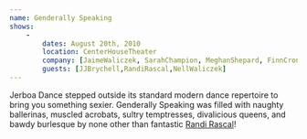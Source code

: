 ```yaml
---
name: Genderally Speaking
shows:
    -
        dates: August 20th, 2010
        location: CenterHouseTheater
        company: [JaimeWaliczek, SarahChampion, MeghanShepard, FinnCronin, SeanCalavan, MorganHoughton, RenadoTozer, KristinKissell]
        guests: [JJBrychell,RandiRascal,NellWaliczek]
---
```

Jerboa Dance stepped outside its standard modern dance repertoire to bring you something sexier. Genderally Speaking was filled with naughty ballerinas, muscled acrobats, sultry temptresses, divalicious queens, and bawdy burlesque by none other than fantastic <a href="http://randirascal.com/">Randi Rascal</a>!
